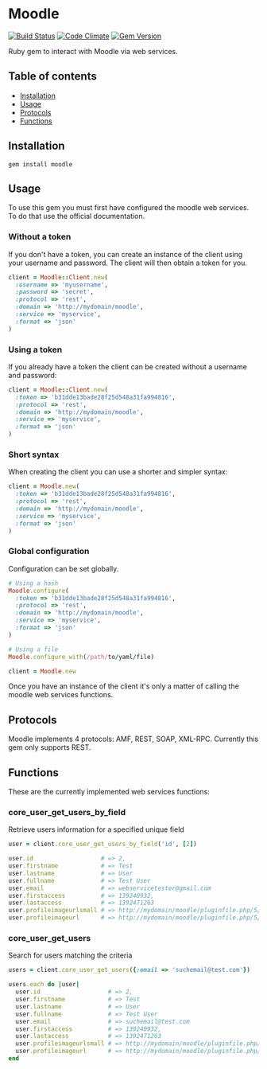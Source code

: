 # Moodle
[![Build Status](https://travis-ci.org/robertboloc/moodle.png)](https://travis-ci.org/robertboloc/moodle)
[![Code Climate](https://codeclimate.com/github/robertboloc/moodle.png)](https://codeclimate.com/github/robertboloc/moodle)
[![Gem Version](https://badge.fury.io/rb/moodle.png)](http://badge.fury.io/rb/moodle)

Ruby gem to interact with Moodle via web services.

## Table of contents
- [Installation](#installation)
- [Usage](#usage)
- [Protocols](#protocols)
- [Functions](#functions)

## Installation
```shell
gem install moodle
```

## Usage
To use this gem you must first have configured the moodle web services. To do that use the official documentation.

### Without a token
If you don't have a token, you can create an instance of the client using your username and password.
The client will then obtain a token for you.
```ruby
client = Moodle::Client.new(
  :username => 'myusername',
  :password => 'secret',
  :protocol => 'rest',
  :domain => 'http://mydomain/moodle',
  :service => 'myservice',
  :format => 'json'
)
```

### Using a token
If you already have a token the client can be created without a username and password:
```ruby
client = Moodle::Client.new(
  :token => 'b31dde13bade28f25d548a31fa994816',
  :protocol => 'rest',
  :domain => 'http://mydomain/moodle',
  :service => 'myservice',
  :format => 'json'
)
```

### Short syntax
When creating the client you can use a shorter and simpler syntax:
```ruby
client = Moodle.new(
  :token => 'b31dde13bade28f25d548a31fa994816',
  :protocol => 'rest',
  :domain => 'http://mydomain/moodle',
  :service => 'myservice',
  :format => 'json'
)
```

### Global configuration
Configuration can be set globally.
```ruby
# Using a hash
Moodle.configure(
  :token => 'b31dde13bade28f25d548a31fa994816',
  :protocol => 'rest',
  :domain => 'http://mydomain/moodle',
  :service => 'myservice',
  :format => 'json'
)

# Using a file
Moodle.configure_with(/path/to/yaml/file)

client = Moodle.new
```

Once you have an instance of the client it's only a matter of calling the moodle web services functions.

## Protocols
Moodle implements 4 protocols: AMF, REST, SOAP, XML-RPC. Currently this gem only supports REST.

## Functions
These are the currently implemented web services functions:

### core_user_get_users_by_field
Retrieve users information for a specified unique field
```ruby
user = client.core_user_get_users_by_field('id', [2])

user.id                   # => 2,
user.firstname            # => Test
user.lastname             # => User
user.fullname             # => Test User
user.email                # => webservicetester@gmail.com
user.firstaccess          # => 139240932,
user.lastaccess           # => 1392471263
user.profileimageurlsmall # => http://mydomain/moodle/pluginfile.php/5/user/icon/f2
user.profileimageurl      # => http://mydomain/moodle/pluginfile.php/5/user/icon/f1
```
### core_user_get_users
Search for users matching the criteria
```ruby
users = client.core_user_get_users({:email => 'suchemail@test.com'})

users.each do |user|
  user.id                   # => 2,
  user.firstname            # => Test
  user.lastname             # => User
  user.fullname             # => Test User
  user.email                # => suchemail@test.com
  user.firstaccess          # => 139240932,
  user.lastaccess           # => 1392471263
  user.profileimageurlsmall # => http://mydomain/moodle/pluginfile.php/5/user/icon/f2
  user.profileimageurl      # => http://mydomain/moodle/pluginfile.php/5/user/icon/f1
end
```
